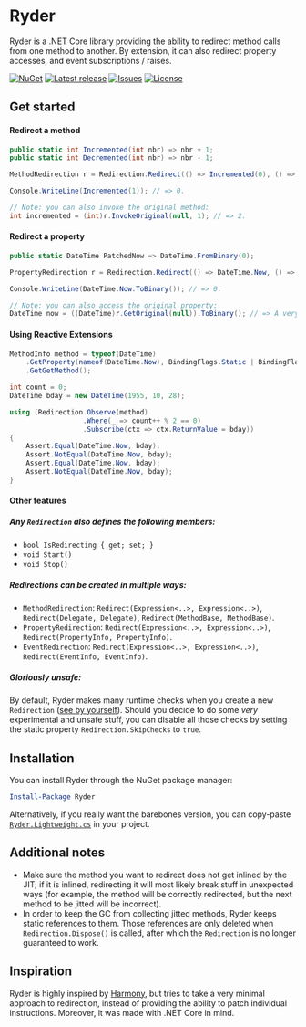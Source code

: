 Ryder
=====

Ryder is a .NET Core library providing the ability to redirect method calls from
one method to another. By extension, it can also redirect property accesses, and event
subscriptions / raises.

[![NuGet](https://img.shields.io/nuget/v/Ryder.svg)](https://nuget.org/packages/Ryder)
[![Latest release](https://img.shields.io/github/release/6A/Ryder.svg)](../../releases/latest)
[![Issues](https://img.shields.io/github/issues-raw/6A/Ryder.svg)](../../issues)
[![License](https://img.shields.io/github/license/6A/Ryder.svg)](./LICENSE.md)

## Get started
#### Redirect a method
```csharp
public static int Incremented(int nbr) => nbr + 1;
public static int Decremented(int nbr) => nbr - 1;

MethodRedirection r = Redirection.Redirect(() => Incremented(0), () => Decremented(1));

Console.WriteLine(Incremented(1)); // => 0.

// Note: you can also invoke the original method:
int incremented = (int)r.InvokeOriginal(null, 1); // => 2.
```

#### Redirect a property
```csharp
public static DateTime PatchedNow => DateTime.FromBinary(0);

PropertyRedirection r = Redirection.Redirect(() => DateTime.Now, () => PatchedNow);

Console.WriteLine(DateTime.Now.ToBinary()); // => 0.

// Note: you can also access the original property:
DateTime now = ((DateTime)r.GetOriginal(null)).ToBinary(); // => A very large number.
```

#### Using Reactive Extensions
```csharp
MethodInfo method = typeof(DateTime)
    .GetProperty(nameof(DateTime.Now), BindingFlags.Static | BindingFlags.Public)
    .GetGetMethod();

int count = 0;
DateTime bday = new DateTime(1955, 10, 28);

using (Redirection.Observe(method)
                  .Where(_ => count++ % 2 == 0)
                  .Subscribe(ctx => ctx.ReturnValue = bday))
{
    Assert.Equal(DateTime.Now, bday);
    Assert.NotEqual(DateTime.Now, bday);
    Assert.Equal(DateTime.Now, bday);
    Assert.NotEqual(DateTime.Now, bday);
}
```

#### Other features
##### Any `Redirection` also defines the following members:
- `bool IsRedirecting { get; set; }`
- `void Start()`
- `void Stop()`

##### Redirections can be created in multiple ways:
- `MethodRedirection`: `Redirect(Expression<..>, Expression<..>)`, `Redirect(Delegate, Delegate)`, `Redirect(MethodBase, MethodBase)`.
- `PropertyRedirection`: `Redirect(Expression<..>, Expression<..>)`, `Redirect(PropertyInfo, PropertyInfo)`.
- `EventRedirection`: `Redirect(Expression<..>, Expression<..>)`, `Redirect(EventInfo, EventInfo)`.

##### Gloriously unsafe:
By default, Ryder makes many runtime checks when you create a new `Redirection` ([see by yourself](./Ryder/Redirection.cs)). Should you decide to do some *very* experimental and unsafe stuff, you can disable all those checks by setting the static property `Redirection.SkipChecks` to `true`.

## Installation
You can install Ryder through the NuGet package manager:
```powershell
Install-Package Ryder
```

Alternatively, if you really want the barebones version, you can copy-paste
[`Ryder.Lightweight.cs`](./Ryder.Lightweight/Ryder.Lightweight.cs) in your project.

## Additional notes
- Make sure the method you want to redirect does not get inlined by the JIT; if it is inlined,
  redirecting it will most likely break stuff in unexpected ways (for example, the method will
  be correctly redirected, but the next method to be jitted will be incorrect).
- In order to keep the GC from collecting jitted methods, Ryder keeps static references to them.
  Those references are only deleted when `Redirection.Dispose()` is called, after which the `Redirection`
  is no longer guaranteed to work.

## Inspiration
Ryder is highly inspired by [Harmony](https://github.com/pardeike/Harmony), but tries
to take a very minimal approach to redirection, instead of providing the ability to patch individual
instructions. Moreover, it was made with .NET Core in mind.